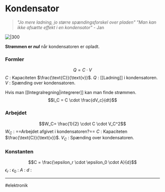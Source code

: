 # Kondensator
>*"Jo mere ladning, jo større spændingsforskel over pladen"*
>*"Man kan ikke afsætte effekt i en kondensator"*
> \- Jan

![|300](https://external-content.duckduckgo.com/iu/?u=https%3A%2F%2Felectronicspost.com%2Fwp-content%2Fuploads%2F2015%2F10%2Fcapacitor-symbol.png&f=1&nofb=1&ipt=3ecf5c6913650a85a1c4dbe45bfe9c8972627df71462fa6f22fa98a408a28037&ipo=images)

**Strømmen er *nul*** når kondensatoren er opladt.

### Formler
$$Q=C \cdot V$$
$C$ : Kapaciteten $\frac{\text{C}}{\text{v}}$.
$Q$ : [[Ladning]] i kondensatoren.
$V$ : Spænding over kondensatoren. 

Hvis man [[Integralregning|integrerer]] kan man finde strømmen.
$$I_C = C \cdot \frac{dV_c}{dt}$$

### Arbejdet
$$W_C= \frac{1}{2} \cdot C \cdot V_C^2$$
$W_C$ : ==Arbejdet afgivet i kondensatoren?==
$C$ : Kapaciteten $\frac{\text{C}}{\text{v}}$.
$V_C$ : Spænding over kondensatoren. 

### Konstanten

$$C = \frac{\epsilon_r \cdot \epsilon_0 \cdot A}{d}$$
$\epsilon_r$ :
$\epsilon_0$ :
$A$ :
$d$ :

---
#elektronik